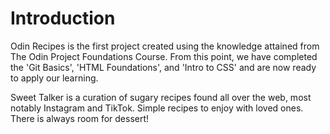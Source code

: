 # Introduction
Odin Recipes is the first project created using the knowledge attained from The Odin Project Foundations Course. From this point, we have completed the 'Git Basics', 'HTML Foundations', and 'Intro to CSS' and are now ready to apply our learning. 

Sweet Talker is a curation of sugary recipes found all over the web, most notably Instagram and TikTok. Simple recipes to enjoy with loved ones. There is always room for dessert!
